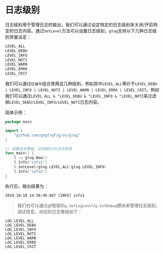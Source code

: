 # 日志级别

日志级别用于管理日志的输出，我们可以通过设定特定的日志级别来关闭/开启特定的日志内容。通过`SetLevel`方法可以设置日志级别，`glog`支持以下几种日志级别常量设定：
```go
LEVEL_ALL  
LEVEL_DEBU 
LEVEL_INFO
LEVEL_NOTI
LEVEL_WARN
LEVEL_ERRO
LEVEL_CRIT
```
我们可以通过`位操作`组合使用这几种级别，例如其中`LEVEL_ALL`等价于`LEVEL_DEBU | LEVEL_INFO | LEVEL_NOTI | LEVEL_WARN | LEVEL_ERRO | LEVEL_CRIT`。例如我们可以通过`LEVEL_ALL & ^LEVEL_DEBU & ^LEVEL_INFO & ^LEVEL_NOTI`来过滤掉`LEVEL_DEBU/LEVEL_INFO/LEVEL_NOTI`日志内容。

简单示例：

```go
package main

import (
    "github.com/gogf/gf/g/os/glog"
)

// 设置日志等级，过滤掉Info日志信息
func main() {
    l := glog.New()
    l.Info("info1")
    l.SetLevel(glog.LEVEL_ALL^glog.LEVEL_INFO)
    l.Info("info2")
}
```
执行后，输出结果为：
```html
2018-10-10 14:38:48.687 [INFO] info1
```

> 我们也可以通过gf框架的`g.SetLogLevel`/`g.SetDebug`模块来管理日志级别、调试信息。对应的日志等级如下：
```
LOG_LEVEL_ALL
LOG_LEVEL_DEBU
LOG_LEVEL_INFO
LOG_LEVEL_NOTI
LOG_LEVEL_WARN
LOG_LEVEL_ERRO
LOG_LEVEL_CRIT
```